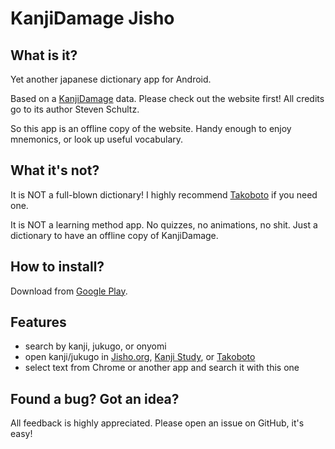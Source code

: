 # KanjiDamage Jisho
## What is it?

Yet another japanese dictionary app for Android.

Based on a [KanjiDamage](http://www.kanjidamage.com) data. 
Please check out the website first! All credits go to its author Steven Schultz.

So this app is an offline copy of the website. Handy enough to enjoy mnemonics, or look up useful vocabulary.

## What it's not?

It is NOT a full-blown dictionary! I highly recommend [Takoboto](https://play.google.com/store/apps/details?id=jp.takoboto&hl=en) if you need one.

It is NOT a learning method app. No quizzes, no animations, no shit. Just a dictionary to have an offline copy of KanjiDamage.

## How to install?

Download from [Google Play](https://play.google.com/store/apps/details?id=jhspetersson.kd.app). 

## Features

* search by kanji, jukugo, or onyomi
* open kanji/jukugo in [Jisho.org](https://jisho.org/), [Kanji Study](https://play.google.com/store/apps/details?id=com.mindtwisted.kanjistudy&hl=en), or [Takoboto](https://play.google.com/store/apps/details?id=jp.takoboto&hl=en)
* select text from Chrome or another app and search it with this one

## Found a bug? Got an idea?

All feedback is highly appreciated. Please open an issue on GitHub, it's easy!
